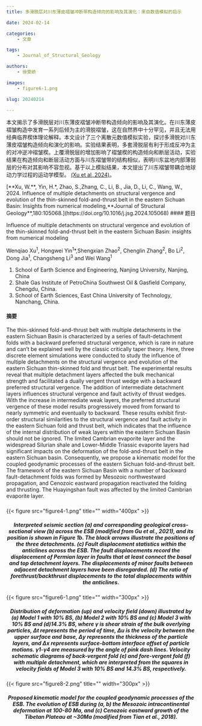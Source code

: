 ```yaml
---
title: 多滑脱层对川东薄皮褶皱冲断带构造倾向的影响及其演化：来自数值模拟的启示

date: 2024-02-14

categories:
    - 文章

tags:
    - Journal_of_Structural_Geology

authors:
    - 徐雯峤

images:
    - figure6-1.png

slug: 20240214

---
```


本文揭示了多滑脱层对川东薄皮褶皱冲断带构造倾向的影响及其演化。在川东薄皮褶皱构造中发育一系列后倾为主的滑脱褶皱，这在自然界中十分罕见，并且无法用经典临界楔体理论解释。本文设计了三个离散元数值模拟实验，探讨多滑脱对川东薄皮褶皱构造倾向和演化的影响。实验结果表明，多套滑脱层有利于形成反冲为主的对冲逆冲褶皱楔。上覆滑脱层的增加影响了褶皱楔的构造倾向和断层活动，实验结果在构造倾向和断层活动方面与川东褶皱带的结构相似，表明川东盆地内部薄弱层的分布对其影响不容忽视。基于以上模拟结果，本文提出了川东褶皱带耦合地球动力学过程的运动学模型。 [(Xu et al.,2024)](#refer-xu2024)。



<div id="refer-xu2024"></div>[**Xu, W.**, Yin, H.*, Zhao, S.,Zhang, C., Li, B., Jia, D., Li, C., Wang, W., 2024. Influence of multiple detachments on structural vergence and evolution of the thin-skinned fold-and-thrust belt in the eastern Sichuan Basin: Insights from numerical modeling,**Journal of Structural Geology**,180:105068.](https://doi.org/10.1016/j.jsg.2024.105068)
#### 题目

Influence of multiple detachments on structural vergence and evolution of the thin-skinned fold-and-thrust belt in the eastern Sichuan Basin: insights from numerical modeling

Wenqiao Xu<sup>1</sup>, Hongwei Yin<sup>1</sup>*,Shengxian Zhao<sup>2</sup>, Chenglin Zhang<sup>2</sup>, Bo Li<sup>2</sup>, Dong Jia<sup>1</sup>,
Changsheng Li<sup>3</sup> and Wei Wang<sup>1</sup>

1. School of Earth Science and Engineering, Nanjing University, Nanjing, China
2. Shale Gas Institute of PetroChina Southwest Oil & Gasfield Company, Chengdu, China.
3. School of Earth Sciences, East China University of Technology, Nanchang, China.

#### 摘要

The thin-skinned fold-and-thrust belt with multiple detachments in the eastern Sichuan Basin is characterized by a series of fault-detachment folds with a backward preferred structural vergence, which is rare in nature and can’t be explained well by the classic critically taper theory. Here, three discrete element simulations were conducted to study the influence of multiple detachments on the structural vergence and evolution of the eastern Sichuan thin-skinned fold and thrust belt. The experimental results reveal that multiple detachment layers affected the bulk mechanical strength and facilitated a dually vergent thrust wedge with a backward preferred structural vergence. The addition of intermediate detachment layers influences structural vergence and fault activity of thrust wedges. With the increase in intermediate weak layers, the preferred structural vergence of these model results progressively moved from forward to nearly symmetric and eventually to backward. These results exhibit first-order structural similarities to the structural vergence and fault activity in the eastern Sichuan fold and thrust belt, which indicates that the influence of the internal distribution of weak layers within the eastern Sichuan Basin should not be ignored. The limited Cambrian evaporite layer and the widespread Silurian shale and Lower-Middle Triassic evaporite layers had significant impacts on the deformation of the fold-and-thrust belt in the eastern Sichuan basin. Consequently, we propose a kinematic model for the coupled geodynamic processes of the eastern Sichuan fold-and-thrust belt. The framework of the eastern Sichuan Basin with a number of backward fault-detachment folds was formed by Mesozoic northwestward propagation, and Cenozoic eastward propagation reactivated the folding and thrusting. The Huayingshan fault was affected by the limited Cambrian evaporite layer.


<h5> </h5>
{{< figure src="figure4-1.png" title="" width="400px" >}}
<center><h5>Interpreted seismic section (a) and corresponding geological cross-sectional view (b) across the ESB (modified from Gu et al., 2021), and its position is shown in Figure 1b. The black arrows illustrate the positions of the three detachments. (c) Fault displacement statistics within the anticlines across the ESB. The fault displacements record the displacement of Permian layer in faults that at least connect the basal and top detachment layers. The displacements of minor faults between adjacent detachment layers have been disregarded. (d) The ratio of forethrust/backthrust displacements to the total displacements within the anticlines.  </h5></center>
{{< figure src="figure6-1.png" title="" width="300px" >}}
<center><h5> Distribution of deformation (up) and velocity field (down) illustrated by (a) Model 1 with 10% BS, (b) Model 2 with 10% BS and (c) Model 3 with 10% BS and (d)14.3% BS, where γ is shear strain of the bulk overlying particles, Δt represents the period of time, Δu is the velocity between the upper surface and base, Δy represents the thickness of the particle layers, and Δx represents surface-bottom interface offset of particle motions. γ1-γ4 are measured by the angle of pink dash lines. Velocity schematic diagrams of back-vergent fold (e) and fore-vergent fold (f) with multiple detachment, which are interpreted from the squares in velocity fields of Model 3 with 10% BS and 14.3% BS, respectively.</h5></center>
{{< figure src="figure8-2.png" title="" width="300px" >}}
<center><h5>Proposed kinematic model for the coupled geodynamic processes of the ESB. The evolution of ESB during (a, b) the Mesozoic intracontinental deformation at 100-80 Ma, and (c) Cenozoic eastward growth of the Tibetan Plateau at ~30Ma (modified from Tian et al., 2018). </h5></center>

